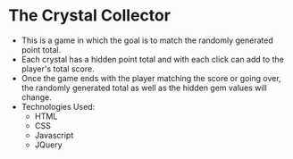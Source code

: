 # The Crystal Collector
* This is a game in which the goal is to match the randomly generated point total.
* Each crystal has a hidden point total and with each click can add to the player's total score.
* Once the game ends with the player matching the score or going over, the randomly generated total as well as the hidden gem values will change.
* Technologies Used:
  - HTML
  - CSS
  - Javascript
  - JQuery
